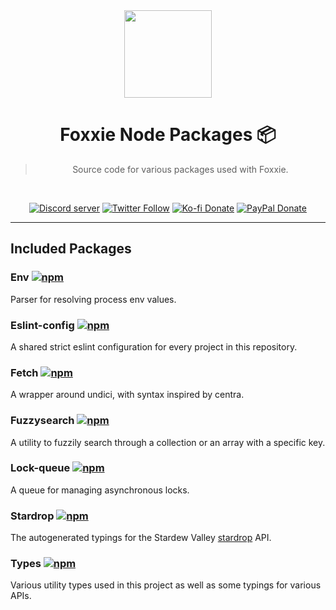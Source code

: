 <div align='center'>
  <img src='https://cdn.ruffpuff.dev/foxxie.png' width='140' height='140' />
  <h1>Foxxie Node Packages 📦</h1>
  <blockquote>Source code for various packages used with Foxxie.</blockquote>

  <br />

[![Discord server](https://img.shields.io/discord/761512748898844702?color=5865F2&logo=discord&logoColor=white)](https://ruff.cafe/community)
[![Twitter Follow](https://img.shields.io/twitter/follow/ruffpuff29?label=Follow%20@ruffpuff29&logo=twitter&colorB=1DA1F2&style=flat-rounded)](https://twitter.com/ruffpuff29)
[![Ko-fi Donate](https://img.shields.io/badge/kofi-donate-brightgreen.svg?label=Donate%20with%20Ko-fi&logo=ko-fi&colorB=F16061&link=https://ko-fi.com/ruffpuff&logoColor=FFFFFF)](https://ko-fi.com/ruffpuff)
[![PayPal Donate](https://img.shields.io/badge/paypal-donate-brightgreen.svg?label=Donate%20with%20Paypal&logo=paypal&colorB=00457C&style=flat-rounded&link=https://www.paypal.com/donate/?business=HGFBP7UD695CC&no_recurring=0&currency_code=USD)](https://www.paypal.com/donate/?business=HGFBP7UD695CC&no_recurring=0&currency_code=USD)

</div>

<hr />

<h2>Included Packages</h2>

### Env [![npm](https://img.shields.io/npm/v/@foxxie/env?color=crimson&label=env%20version&logo=npm&style=flat-rounded)](https://www.npmjs.com/package/@foxxie/env)

Parser for resolving process env values.

### Eslint-config [![npm](https://img.shields.io/npm/v/@foxxie/eslint-config?color=crimson&label=eslint-config%20version&logo=npm&style=flat-rounded)](https://www.npmjs.com/package/@foxxie/eslint-config)

A shared strict eslint configuration for every project in this repository.

### Fetch [![npm](https://img.shields.io/npm/v/@foxxie/fetch?color=crimson&label=fetch%20version&logo=npm&style=flat-rounded)](https://www.npmjs.com/package/@foxxie/fetch)

A wrapper around undici, with syntax inspired by centra.

### Fuzzysearch [![npm](https://img.shields.io/npm/v/@foxxie/fuzzysearch?color=crimson&label=fuzzysearch%20version&logo=npm&style=flat-rounded)](https://www.npmjs.com/package/@foxxie/fuzzysearch)

A utility to fuzzily search through a collection or an array with a specific key.

### Lock-queue [![npm](https://img.shields.io/npm/v/@foxxie/lock-queue?color=crimson&label=lock-queue%20version&logo=npm&style=flat-rounded)](https://www.npmjs.com/package/@foxxie/lock-queue)

A queue for managing asynchronous locks.

### Stardrop [![npm](https://img.shields.io/npm/v/@foxxie/stardrop?color=crimson&label=stardrop%20version&logo=npm&style=flat-rounded)](https://www.npmjs.com/package/@foxxie/stardrop)

The autogenerated typings for the Stardew Valley [stardrop]('../graphql/stardrop') API.

### Types [![npm](https://img.shields.io/npm/v/@foxxie/types?color=crimson&label=types%20version&logo=npm&style=flat-rounded)](https://www.npmjs.com/package/@foxxie/types)

Various utility types used in this project as well as some typings for various APIs.

